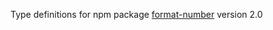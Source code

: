 Type definitions for npm package [format-number](https://www.npmjs.com/package/format-number) version 2.0
